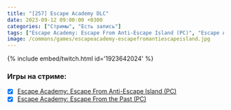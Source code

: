 ```yaml
---
title: "[257] Escape Academy DLC"
date: 2023-09-12 09:00:00 +0300
categories: ["Стримы", "Есть запись"]
tags: ["Escape Academy: Escape From Anti-Escape Island (PC)", "Escape Academy: Escape From the Past (PC)", "Игра пройдена"]
image: /commons/games/escapeacademy-escapefromantiescapeisland.jpg
---
```


{% include embed/twitch.html id='1923642024' %}

### Игры на стриме:
+ [x] [Escape Academy: Escape From Anti-Escape Island (PC)](/tags/escape-academy-escape-from-anti-escape-island-pc)
+ [x] [Escape Academy: Escape From the Past (PC)](/tags/escape-academy-escape-from-the-past-pc)
